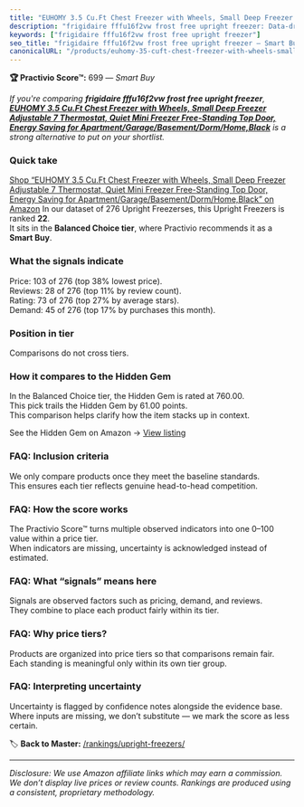 ```yaml
---
title: "EUHOMY 3.5 Cu.Ft Chest Freezer with Wheels, Small Deep Freezer Adjustable 7 Thermostat, Quiet Mini Freezer Free-Standing Top Door, Energy Saving for Apartment/Garage/Basement/Dorm/Home,Black"
description: "frigidaire fffu16f2vw frost free upright freezer: Data-driven within Balanced Choice ranking using the Practivio Score™. Positioned by quality, value, demand,…"
keywords: ["frigidaire fffu16f2vw frost free upright freezer"]
seo_title: "frigidaire fffu16f2vw frost free upright freezer — Smart Buy Balanced Choice (2025)"
canonicalURL: "/products/euhomy-35-cuft-chest-freezer-with-wheels-small-deep-freezer-adjustable-7-thermostat-quiet-mini-freezer-free-standing-top-door-energy-saving-for-apartmentgaragebasementdormhomeblack-B0F99S3S2S/"
---
```


**🏆 Practivio Score™:** 699 — _Smart Buy_


*If you're comparing **frigidaire fffu16f2vw frost free upright freezer**, **[EUHOMY 3.5 Cu.Ft Chest Freezer with Wheels, Small Deep Freezer Adjustable 7 Thermostat, Quiet Mini Freezer Free-Standing Top Door, Energy Saving for Apartment/Garage/Basement/Dorm/Home,Black](https://www.amazon.com/dp/B0F99S3S2S?tag=practivio-20)** is a strong alternative to put on your shortlist.*
### Quick take
[Shop “EUHOMY 3.5 Cu.Ft Chest Freezer with Wheels, Small Deep Freezer Adjustable 7 Thermostat, Quiet Mini Freezer Free-Standing Top Door, Energy Saving for Apartment/Garage/Basement/Dorm/Home,Black” on Amazon](https://www.amazon.com/dp/B0F99S3S2S?tag=practivio-20)
In our dataset of 276 Upright Freezerses, this Upright Freezers is ranked **22**.  
It sits in the **Balanced Choice tier**, where Practivio recommends it as a **Smart Buy**.

### What the signals indicate
Price: 103 of 276 (top 38% lowest price).  
Reviews: 28 of 276 (top 11% by review count).  
Rating: 73 of 276 (top 27% by average stars).  
Demand: 45 of 276 (top 17% by purchases this month).

### Position in tier
Comparisons do not cross tiers.

### How it compares to the Hidden Gem
In the Balanced Choice tier, the Hidden Gem is rated at 760.00.  
This pick trails the Hidden Gem by 61.00 points.  
This comparison helps clarify how the item stacks up in context.  

See the Hidden Gem on Amazon → [View listing](https://www.amazon.com/dp/B08P6CS4SW?tag=practivio-20)

### FAQ: Inclusion criteria
We only compare products once they meet the baseline standards.  
This ensures each tier reflects genuine head-to-head competition.

### FAQ: How the score works
The Practivio Score™ turns multiple observed indicators into one 0–100 value within a price tier.  
When indicators are missing, uncertainty is acknowledged instead of estimated.

### FAQ: What “signals” means here
Signals are observed factors such as pricing, demand, and reviews.  
They combine to place each product fairly within its tier.

### FAQ: Why price tiers?
Products are organized into price tiers so that comparisons remain fair.  
Each standing is meaningful only within its own tier group.

### FAQ: Interpreting uncertainty
Uncertainty is flagged by confidence notes alongside the evidence base.  
Where inputs are missing, we don’t substitute — we mark the score as less certain.


🏷️ **Back to Master:** [/rankings/upright-freezers/](/rankings/upright-freezers/)

---
_Disclosure: We use Amazon affiliate links which may earn a commission. We don’t display live prices or review counts. Rankings are produced using a consistent, proprietary methodology._
